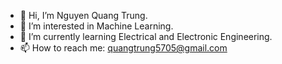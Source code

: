 - 👋 Hi, I’m Nguyen Quang Trung.
- 👀 I’m interested in Machine Learning.
- 🌱 I’m currently learning Electrical and Electronic Engineering.
- 📫 How to reach me: quangtrung5705@gmail.com

<!---
ngquangtrung57/ngquangtrung57 is a ✨ special ✨ repository because its `README.md` (this file) appears on your GitHub profile.
You can click the Preview link to take a look at your changes.
--->
